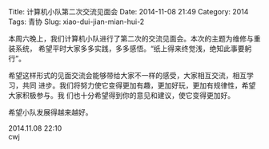 Title: 计算机小队第二次交流见面会
Date: 2014-11-08 21:49
Category: 2014
Tags: 青协
Slug: xiao-dui-jian-mian-hui-2

本周六晚上，我们计算机小队进行了第二次的交流见面会。本次的主题为维修与重装系统，
希望平时大家多多实践，多多感悟。“纸上得来终觉浅，绝知此事要躬行”。

希望这样形式的见面交流会能够带给大家不一样的感受，大家相互交流，相互学习，共同
进步。我们将努力使它变得更加有趣，更加好玩，更加有规律性，希望大家积极参与。我
们也十分希望得到你的意见和建议，使它变得更加好。

希望小队发展得越来越好。

2014.11.08 22:10  
cwj
